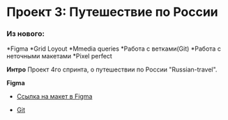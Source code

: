 # Проект 3: Путешествие по России

### Из нового:
*Figma
*Grid Loyout
*Mmedia queries
*Работа с ветками(Git)
*Работа с неточными макетами
*Pixel perfect

**Интро**
Проект 4го спринта, о путешествии по России "Russian-travel".

**Figma**

* [Ссылка на макет в Figma](https://www.figma.com/file/OyRWEjU6wBwRe1hapzQoLx/Sprint-3%3A-Russia-%2F-desktop-%2B-mobile?node-id=28503%3A0)

* [Git](https://EgYakGit.github.io/russian-travel)